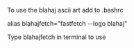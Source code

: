 To use the blahaj ascii art add to .bashrc

alias blahajfetch="fastfetch --logo blahaj"

Type blahajfetch in terminal to use
